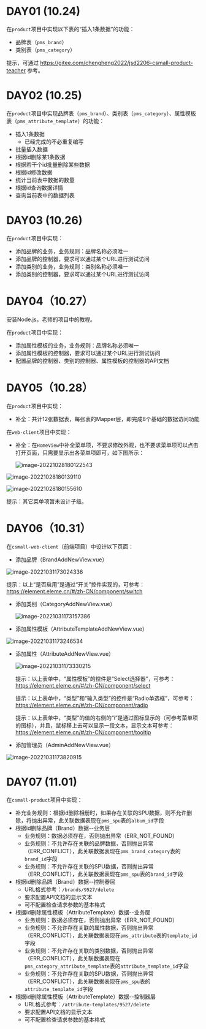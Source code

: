 # DAY01 (10.24)

在`product`项目中实现以下表的“插入1条数据”的功能：

- 品牌表（`pms_brand`）
- 类别表（`pms_category`）

提示，可通过 https://gitee.com/chengheng2022/jsd2206-csmall-product-teacher 参考。

# DAY02 (10.25)

在`product`项目中实现品牌表（`pms_brand`）、类别表（`pms_category`）、属性模板表（`pms_attribute_template`）的功能：

- 插入1条数据
  - 已经完成的不必重复编写
- 批量插入数据
- 根据id删除某1条数据
- 根据若干个id批量删除某些数据
- 根据id修改数据
- 统计当前表中数据的数量
- 根据id查询数据详情
- 查询当前表中的数据列表

# DAY03 (10.26)

在`product`项目中实现：

- 添加品牌的业务，业务规则：品牌名称必须唯一
- 添加品牌的控制器，要求可以通过某个URL进行测试访问
- 添加类别的业务，业务规则：类别名称必须唯一
- 添加类别的控制器，要求可以通过某个URL进行测试访问

# DAY04（10.27）

安装Node.js，老师的项目中的教程。

在`product`项目中实现：

- 添加属性模板的业务，业务规则：品牌名称必须唯一
- 添加属性模板的控制器，要求可以通过某个URL进行测试访问
- 配置品牌的控制器、类别的控制器、属性模板的控制器的API文档

# DAY05（10.28）

在`product`项目中实现：

- 补全：共计12张数据表，每张表的Mapper层，即完成8个基础的数据访问功能

在`web-client`项目中实现：

- 补全：在`HomeView`中补全菜单项，不要求修改外观，也不要求菜单项可以点击打开页面，只需要显示出各菜单项即可，如下图所示：

  ![image-20221028180122543](images/image-20221028180122543.png)

![image-20221028180139110](images/image-20221028180139110.png)

![image-20221028180155610](images/image-20221028180155610.png)

提示：其它菜单项暂未设计子级。

# DAY06（10.31）

在`csmall-web-client`（前端项目）中设计以下页面：

- 添加品牌（BrandAddNewView.vue）

![image-20221031173024336](images/image-20221031173024336.png)

提示：以上“是否启用”是通过“开关”控件实现的，可参考：https://element.eleme.cn/#/zh-CN/component/switch

- 添加类别（CategoryAddNewView.vue）

  ![image-20221031173157386](images/image-20221031173157386.png)

- 添加属性模板（AttributeTemplateAddNewView.vue）

![image-20221031173246534](images/image-20221031173246534.png)

- 添加属性（AttributeAddNewView.vue）

  ![image-20221031173330215](images/image-20221031173330215.png)

  提示：以上表单中，“属性模板”的控件是“Select选择器”，可参考：https://element.eleme.cn/#/zh-CN/component/select

  提示：以上表单中，“类型”和“输入类型”的控件是“Radio单选框”，可参考：https://element.eleme.cn/#/zh-CN/component/radio

  提示：以上表单中，“类型”的值的右侧的“i”是通过图标显示的（可参考菜单项的图标），并且，鼠标移上去可以显示一段文本，显示文本可参考：https://element.eleme.cn/#/zh-CN/component/tooltip

- 添加管理员（AdminAddNewView.vue）

![image-20221031173820915](images/image-20221031173820915.png)

# DAY07 (11.01)

在`csmall-product`项目中实现：

- 补充业务规则：根据id删除相册时，如果存在关联的SPU数据，则不允许删除，将抛出异常，此关联数据表现在`pms_spu`表的`album_id`字段
- 根据id删除品牌（Brand）数据--业务层
  - 业务规则：数据必须存在，否则抛出异常（ERR_NOT_FOUND）
  - 业务规则：不允许存在关联的品牌数据，否则抛出异常（ERR_CONFLICT），此关联数据表现在`pms_brand_category`表的`brand_id`字段
  - 业务规则：不允许存在关联的SPU数据，否则抛出异常（ERR_CONFLICT），此关联数据表现在`pms_spu`表的`brand_id`字段
- 根据id删除品牌（Brand）数据--控制器层
  - URL格式参考：`/brands/9527/delete`
  - 要求配置API文档的显示文本
  - 可不配置检查请求参数的基本格式
- 根据id删除属性模板（AttributeTemplate）数据--业务层
  - 业务规则：数据必须存在，否则抛出异常（ERR_NOT_FOUND）
  - 业务规则：不允许存在关联的属性数据，否则抛出异常（ERR_CONFLICT），此关联数据表现在`pms_attribute`表的`template_id`字段
  - 业务规则：不允许存在关联的类别数据，否则抛出异常（ERR_CONFLICT），此关联数据表现在`pms_category_attribute_template`表的`attribute_template_id`字段
  - 业务规则：不允许存在关联的SPU数据，否则抛出异常（ERR_CONFLICT），此关联数据表现在`pms_spu`表的`attribute_template_id`字段
- 根据id删除属性模板（AttributeTemplate）数据--控制器层
  - URL格式参考：`/attribute-templates/9527/delete`
  - 要求配置API文档的显示文本
  - 可不配置检查请求参数的基本格式













